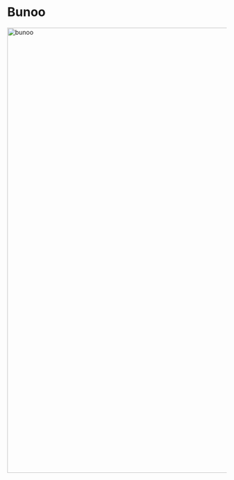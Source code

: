 # Bunoo
<img width="1536" height="1024" alt="bunoo" src="https://github.com/user-attachments/assets/583414dc-649e-4272-9580-5b3151a50f4b" />

